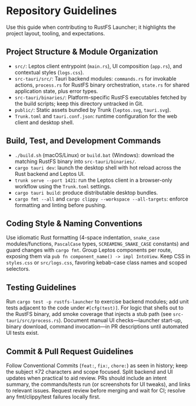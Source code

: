 # Repository Guidelines

Use this guide when contributing to RustFS Launcher; it highlights the project layout, tooling, and expectations.

## Project Structure & Module Organization
- `src/`: Leptos client entrypoint (`main.rs`), UI composition (`app.rs`), and contextual styles (`logs.css`).
- `src-tauri/src/`: Tauri backend modules: `commands.rs` for invokable actions, `process.rs` for RustFS binary orchestration, `state.rs` for shared application state, plus error types.
- `src-tauri/binaries/`: Platform-specific RustFS executables fetched by the build scripts; keep this directory untracked in Git.
- `public/`: Static assets bundled by Trunk (`leptos.svg`, `tauri.svg`).
- `Trunk.toml` and `tauri.conf.json`: runtime configuration for the web client and desktop shell.

## Build, Test, and Development Commands
- `./build.sh` (macOS/Linux) or `build.bat` (Windows): download the matching RustFS binary into `src-tauri/binaries/`.
- `cargo tauri dev`: launch the desktop shell with hot reload across the Rust backend and Leptos UI.
- `trunk serve --port 1421`: run the Leptos client in a browser-only workflow using the `Trunk.toml` settings.
- `cargo tauri build`: produce distributable desktop bundles.
- `cargo fmt --all` and `cargo clippy --workspace --all-targets`: enforce formatting and linting before pushing.

## Coding Style & Naming Conventions
Use idiomatic Rust formatting (4-space indentation, `snake_case` modules/functions, `PascalCase` types, `SCREAMING_SNAKE_CASE` constants) and guard changes with `cargo fmt`.
Group Leptos components per route, exposing them via `pub fn component_name() -> impl IntoView`.
Keep CSS in `styles.css` or `src/logs.css`, favoring kebab-case class names and scoped selectors.

## Testing Guidelines
Run `cargo test -p rustfs-launcher` to exercise backend modules; add unit tests adjacent to the code under `#[cfg(test)]`.
For logic that shells out to the RustFS binary, add smoke coverage that injects a stub path (see `src-tauri/src/process.rs`).
Document manual UI checks—launcher start-up, binary download, command invocation—in PR descriptions until automated UI tests exist.

## Commit & Pull Request Guidelines
Follow Conventional Commits (`feat:`, `fix:`, `chore:`) as seen in history; keep the subject ≤72 characters and scope focused.
Split backend and UI updates when practical to aid review.
PRs should include an intent summary, the commands/tests run (or screenshots for UI tweaks), and links to relevant issues.
Request review before merging and wait for CI; resolve any fmt/clippy/test failures locally first.

